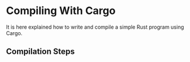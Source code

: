 # Compiling With Cargo

It is here explained how to write and compile a simple Rust program using Cargo.

## Compilation Steps

